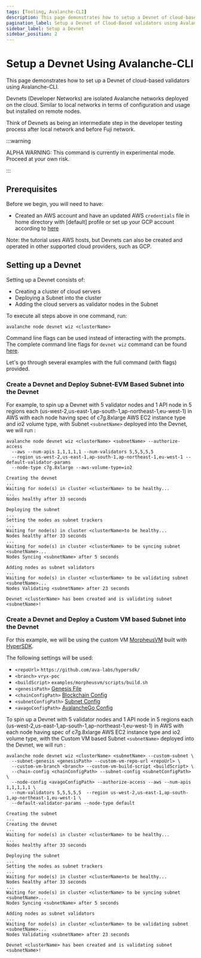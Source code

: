 ```yaml
---
tags: [Tooling, Avalanche-CLI]
description: This page demonstrates how to setup a Devnet of cloud-based validators using the Avalanche-CLI.
pagination_label: Setup a Devnet of Cloud-Based validators using Avalanche-CLI
sidebar_label: Setup a Devnet
sidebar_position: 2
---
```


# Setup a Devnet Using Avalanche-CLI

This page demonstrates how to set up a Devnet of cloud-based validators using Avalanche-CLI.

Devnets (Developer Networks) are isolated Avalanche networks deployed on the cloud. Similar to local networks
in terms of configuration and usage but installed on remote nodes.

Think of Devnets as being an intermediate step in the developer testing process after local network and before Fuji network.

:::warning

ALPHA WARNING: This command is currently in experimental mode. Proceed at your own risk.

:::

## Prerequisites

Before we begin, you will need to have:

- Created an AWS account and have an updated AWS `credentials` file in home directory with [default] profile
  or set up your GCP account according to [here](/tooling/cli-create-nodes/create-a-validator-gcp.md#prerequisites)

Note: the tutorial uses AWS hosts, but Devnets can also be created and operated in other supported
cloud providers, such as GCP.

## Setting up a Devnet

Setting up a Devnet consists of:

- Creating a cluster of cloud servers
- Deploying a Subnet into the cluster
- Adding the cloud servers as validator nodes in the Subnet

To execute all steps above in one command, run:

```shell
avalanche node devnet wiz <clusterName>
```

Command line flags can be used instead of interacting with the prompts. The complete command line
flags for `devnet wiz` command can be found [here](/tooling/avalanche-cli.md#node-devnet-wiz).

Let's go through several examples with the full command (with flags) provided.

### Create a Devnet and Deploy Subnet-EVM Based Subnet into the Devnet

For example, to spin up a Devnet with 5 validator nodes and 1 API node in 5 regions each 
(us-west-2,us-east-1,ap-south-1,ap-northeast-1,eu-west-1) in AWS with each node having spec of 
c7g.8xlarge AWS EC2 instance type and io2 volume type, with Subnet `<subnetName>` deployed 
into the Devnet, we will run :

```shell
avalanche node devnet wiz <clusterName> <subnetName> --authorize-access
  --aws --num-apis 1,1,1,1,1 --num-validators 5,5,5,5,5 
  --region us-west-2,us-east-1,ap-south-1,ap-northeast-1,eu-west-1 --default-validator-params 
  --node-type c7g.8xlarge --aws-volume-type=io2

Creating the devnet
...
Waiting for node(s) in cluster <clusterName> to be healthy...
...
Nodes healthy after 33 seconds

Deploying the subnet
...
Setting the nodes as subnet trackers
...
Waiting for node(s) in cluster <clusterName>to be healthy...
Nodes healthy after 33 seconds
...
Waiting for node(s) in cluster <clusterName> to be syncing subnet <subnetName>...
Nodes Syncing <subnetName> after 5 seconds

Adding nodes as subnet validators
...
Waiting for node(s) in cluster <clusterName> to be validating subnet <subnetName>...
Nodes Validating <subnetName> after 23 seconds

Devnet <clusterName> has been created and is validating subnet <subnetName>!
```

### Create a Devnet and Deploy a Custom VM based Subnet into the Devnet

For this example, we will be using the custom VM [MorpheusVM](https://github.com/ava-labs/hypersdk/tree/main/examples/morpheusvm)
built with [HyperSDK](https://github.com/ava-labs/hypersdk).

The following settings will be used:

- `<repoUrl>` `https://github.com/ava-labs/hypersdk/`
- `<branch>` `vryx-poc`
- `<buildScript>` `examples/morpheusvm/scripts/build.sh`
- `<genesisPath>` [Genesis File](/tooling/cli-create-nodes/upload-a-custom-vm-to-cloud#genesis-file)
- `<chainConfigPath>` [Blockchain Config](/tooling/cli-create-nodes/upload-a-custom-vm-to-cloud#blockchain-config)
- `<subnetConfigPath>` [Subnet Config](/tooling/cli-create-nodes/upload-a-custom-vm-to-cloud#subnet-config)
- `<avagoConfigPath>` [AvalancheGo Config](/tooling/cli-create-nodes/upload-a-custom-vm-to-cloud#avalanchego-flags)

To spin up a Devnet with 5 validator nodes and 1 API node in 5 regions each
(us-west-2,us-east-1,ap-south-1,ap-northeast-1,eu-west-1) in AWS with each node having spec of
c7g.8xlarge AWS EC2 instance type and io2 volume type, with the Custom VM based Subnet 
`<subnetName>` deployed into the Devnet, we will run :

```shell
avalanche node devnet wiz <clusterName> <subnetName> --custom-subnet \
  --subnet-genesis <genesisPath> --custom-vm-repo-url <repoUrl> \
  --custom-vm-branch <branch> --custom-vm-build-script <buildScript> \
  --chain-config <chainConfigPath> --subnet-config <subnetConfigPath> \
  --node-config <avagoConfigPath> --authorize-access --aws --num-apis 1,1,1,1,1 \
  --num-validators 5,5,5,5,5  --region us-west-2,us-east-1,ap-south-1,ap-northeast-1,eu-west-1 \
  --default-validator-params --node-type default

Creating the subnet
...
Creating the devnet
...
Waiting for node(s) in cluster <clusterName> to be healthy...
...
Nodes healthy after 33 seconds

Deploying the subnet
...
Setting the nodes as subnet trackers
...
Waiting for node(s) in cluster <clusterName>to be healthy...
Nodes healthy after 33 seconds
...
Waiting for node(s) in cluster <clusterName> to be syncing subnet <subnetName>...
Nodes Syncing <subnetName> after 5 seconds

Adding nodes as subnet validators
...
Waiting for node(s) in cluster <clusterName> to be validating subnet <subnetName>...
Nodes Validating <subnetName> after 23 seconds

Devnet <clusterName> has been created and is validating subnet <subnetName>!
```
